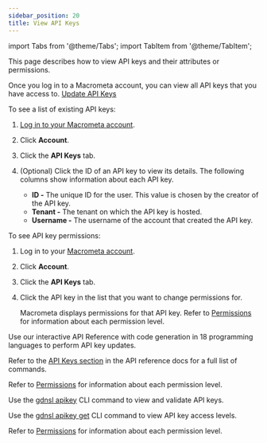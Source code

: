 ```yaml
---
sidebar_position: 20
title: View API Keys
---
```


import Tabs from '@theme/Tabs';
import TabItem from '@theme/TabItem';

This page describes how to view API keys and their attributes or permissions.

Once you log in to a Macrometa account, you can view all API keys that you have access to. [Update API Keys](update-api-keys)

<Tabs groupId="operating-systems">
<TabItem value="console" label="Web Console">

To see a list of existing API keys:

1. [Log in to your Macrometa account](https://auth-play.macrometa.io/).
1. Click **Account**.
1. Click the **API Keys** tab.
1. (Optional) Click the ID of an API key to view its details. The following columns show information about each API key.

   - **ID -** The unique ID for the user. This value is chosen by the creator of the API key.
   - **Tenant -** The tenant on which the API key is hosted.
   - **Username -** The username of the account that created the API key.

To see API key permissions:

1. Log in to your [Macrometa account](https://auth-play.macrometa.io/).
1. Click **Account**.
1. Click the **API Keys** tab.
1. Click the API key in the list that you want to change permissions for.

   Macrometa displays permissions for that API key. Refer to [Permissions](../permissions/index.md) for information about each permission level.

</TabItem>
<TabItem value="api" label="REST API">

Use our interactive API Reference with code generation in 18 programming languages to perform API key updates.

Refer to the [API Keys section](https://www.macrometa.com/docs/api#/operations/ValidateApiKey) in the API reference docs for a full list of commands.

Refer to [Permissions](index) for information about each permission level.

</TabItem>
<TabItem value="cli" label="CLI">

Use the [gdnsl apikey](../../cli/api-key-cli) CLI command to view and validate API keys.

Use the [gdnsl apikey get](../../cli/api-key-cli#gdnsl-apikey-get) CLI command to view API key access levels.

Refer to [Permissions](../permissions/index.md) for information about each permission level.

</TabItem>
</Tabs>
